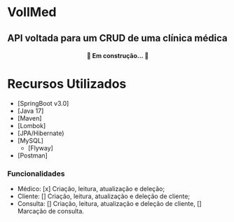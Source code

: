 # VollMed
## API voltada para um CRUD de uma clínica médica
<h4 align="center"> 
	🚧  Em construção...  🚧
</h4>


Recursos Utilizados
=================
<!--ts-->
   * [SpringBoot v3.0]
   * [Java 17]
   * [Maven]
   * [Lombok]
   * [JPA/Hibernate)
   * [MySQL]
      * [Flyway]
   * [Postman]
<!--te-->

### Funcionalidades
- Médico:
    [x] Criação, leitura, atualização e deleção;
- Cliente:
    []  Criação, leitura, atualização e deleção de cliente;
- Consulta:
    []  Criação, leitura, atualização e deleção de cliente,
    []  Marcação de consulta.
